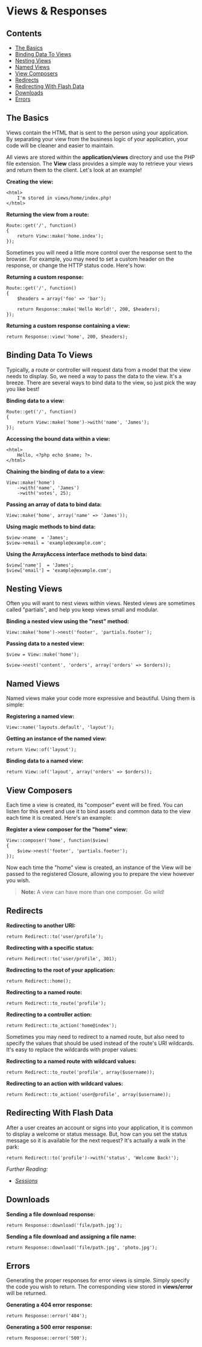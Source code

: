 # Views & Responses

## Contents

- [The Basics](#the-basics)
- [Binding Data To Views](#binding-data-to-views)
- [Nesting Views](#nesting-views)
- [Named Views](#named-views)
- [View Composers](#view-composers)
- [Redirects](#redirects)
- [Redirecting With Flash Data](#redirecting-with-flash-data)
- [Downloads](#downloads)
- [Errors](#errors)

<a name="the-basics"></a>
## The Basics

Views contain the HTML that is sent to the person using your application. By separating your view from the business logic of your application, your code will be cleaner and easier to maintain.

All views are stored within the **application/views** directory and use the PHP file extension. The **View** class provides a simple way to retrieve your views and return them to the client. Let's look at an example!

**Creating the view:**

	<html>
		I'm stored in views/home/index.php!
	</html>

**Returning the view from a route:**

	Route::get('/', function()
	{
		return View::make('home.index');
	});

Sometimes you will need a little more control over the response sent to the browser. For example, you may need to set a custom header on the response, or change the HTTP status code. Here's how:

**Returning a custom response:**

	Route::get('/', function()
	{
		$headers = array('foo' => 'bar');

		return Response::make('Hello World!', 200, $headers);
	});

**Returning a custom response containing a view:**

	return Response::view('home', 200, $headers);

<a name="binding-data-to-views"></a>
## Binding Data To Views

Typically, a route or controller will request data from a model that the view needs to display. So, we need a way to pass the data to the view. It's a breeze. There are several ways to bind data to the view, so just pick the way you like best!

**Binding data to a view:**

	Route::get('/', function()
	{
		return View::make('home')->with('name', 'James');
	});

**Accessing the bound data within a view:**

	<html>
		Hello, <?php echo $name; ?>.
	</html>

**Chaining the binding of data to a view:**

	View::make('home')
		->with('name', 'James')
		->with('votes', 25);

**Passing an array of data to bind data:**

	View::make('home', array('name' => 'James'));

**Using magic methods to bind data:**

	$view->name  = 'James';
	$view->email = 'example@example.com';

**Using the ArrayAccess interface methods to bind data:**

	$view['name']  = 'James';
	$view['email'] = 'example@example.com';

<a name="nesting-views"></a>
## Nesting Views

Often you will want to nest views within views. Nested views are sometimes called "partials", and help you keep views small and modular.

**Binding a nested view using the "nest" method:**

	View::make('home')->nest('footer', 'partials.footer');

**Passing data to a nested view:**

	$view = View::make('home');

	$view->nest('content', 'orders', array('orders' => $orders));

<a name="named-views"></a>
## Named Views

Named views make your code more expressive and beautiful. Using them is simple:

**Registering a named view:**

	View::name('layouts.default', 'layout');

**Getting an instance of the named view:**

	return View::of('layout');

**Binding data to a named view:**

	return View::of('layout', array('orders' => $orders));

<a name="view-composers"></a>
## View Composers

Each time a view is created, its "composer" event will be fired. You can listen for this event and use it to bind assets and common data to the view each time it is created. Here's an example:

**Register a view composer for the "home" view:**

	View::composer('home', function($view)
	{
		$view->nest('footer', 'partials.footer');
	});

Now each time the "home" view is created, an instance of the View will be passed to the registered Closure, allowing you to prepare the view however you wish.

> **Note:** A view can have more than one composer. Go wild!

<a name="redirects"></a>
## Redirects

**Redirecting to another URI:**

	return Redirect::to('user/profile');

**Redirecting with a specific status:**

	return Redirect::to('user/profile', 301);

**Redirecting to the root of your application:**

	return Redirect::home();

**Redirecting to a named route:**

	return Redirect::to_route('profile');

**Redirecting to a controller action:**

	return Redirect::to_action('home@index');

Sometimes you may need to redirect to a named route, but also need to specify the values that should be used instead of the route's URI wildcards. It's easy to replace the wildcards with proper values:

**Redirecting to a named route with wildcard values:**

	return Redirect::to_route('profile', array($username));

**Redirecting to an action with wildcard values:**

	return Redirect::to_action('user@profile', array($username));

<a name="redirecting-with-flash-data"></a>
## Redirecting With Flash Data

After a user creates an account or signs into your application, it is common to display a welcome or status message. But, how can you set the status message so it is available for the next request? It's actually a walk in the park:

	return Redirect::to('profile')->with('status', 'Welcome Back!');

*Further Reading:*

- *[Sessions](/docs/session/config)*

<a name="downloads"></a>
## Downloads

**Sending a file download response:**

	return Response::download('file/path.jpg');

**Sending a file download and assigning a file name:**

	return Response::download('file/path.jpg', 'photo.jpg');

<a name="errors"></a>
## Errors

Generating the proper responses for error views is simple. Simply specify the code you wish to return. The corresponding view stored in **views/error** will be returned.

**Generating a 404 error response:**

	return Response::error('404');

**Generating a 500 error response:**

	return Response::error('500');
